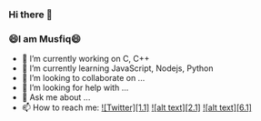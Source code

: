### Hi there 👋
### 😄I am Musfiq😄
<!--
**MusfiqDehan/MusfiqDehan** is a ✨ _special_ ✨ repository because its `README.md` (this file) appears on your GitHub profile.
-->

- 🔭 I’m currently working on C, C++
- 🌱 I’m currently learning JavaScript, Nodejs, Python
- 👯 I’m looking to collaborate on ...
- 🤔 I’m looking for help with ...
- 💬 Ask me about ...
- 📫 How to reach me: [![Twitter][1.1]][1]
[![alt text][2.1]][2]
[![alt text][6.1]][6]


<!-- links to social media icons -->
<!-- no need to change these -->

<!-- icons with padding -->

<!-- icons without padding -->

[1.2]: http://i.imgur.com/wWzX9uB.png (twitter icon without padding)
[2.2]: http://i.imgur.com/fep1WsG.png (facebook icon without padding)
[6.2]: http://i.imgur.com/9I6NRUm.png (github icon without padding)


<!-- links to your social media accounts -->
<!-- update these accordingly -->

[1]: http://www.twitter.com/MusfiqDehan
[2]: http://www.facebook.com/MusfiqDehans
[6]: http://www.github.com/MusfiqDehan

<!-- Please don't remove this: Grab your social icons from https://github.com/carlsednaoui/gitsocial -->



